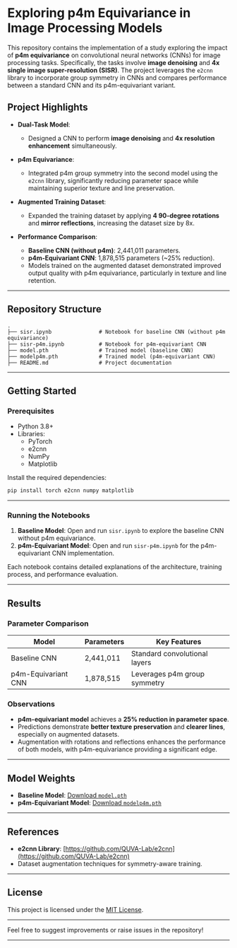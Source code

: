 # Exploring p4m Equivariance in Image Processing Models

This repository contains the implementation of a study exploring the impact of **p4m equivariance** on convolutional neural networks (CNNs) for image processing tasks. Specifically, the tasks involve **image denoising** and **4x single image super-resolution (SISR)**. The project leverages the `e2cnn` library to incorporate group symmetry in CNNs and compares performance between a standard CNN and its p4m-equivariant variant.

## Project Highlights

- **Dual-Task Model**: 
  - Designed a CNN to perform **image denoising** and **4x resolution enhancement** simultaneously.
  
- **p4m Equivariance**: 
  - Integrated p4m group symmetry into the second model using the `e2cnn` library, significantly reducing parameter space while maintaining superior texture and line preservation.

- **Augmented Training Dataset**:
  - Expanded the training dataset by applying **4 90-degree rotations** and **mirror reflections**, increasing the dataset size by 8x.

- **Performance Comparison**:
  - **Baseline CNN (without p4m)**: 2,441,011 parameters.
  - **p4m-Equivariant CNN**: 1,878,515 parameters (~25% reduction).
  - Models trained on the augmented dataset demonstrated improved output quality with p4m equivariance, particularly in texture and line retention.

---

## Repository Structure

```plaintext
.
├── sisr.ipynb               # Notebook for baseline CNN (without p4m equivariance)
├── sisr-p4m.ipynb           # Notebook for p4m-equivariant CNN
├── model.pth                # Trained model (baseline CNN)
├── modelp4m.pth             # Trained model (p4m-equivariant CNN)
├── README.md                # Project documentation
```

---

## Getting Started

### Prerequisites

- Python 3.8+
- Libraries:
  - PyTorch
  - e2cnn
  - NumPy
  - Matplotlib

Install the required dependencies:

```bash
pip install torch e2cnn numpy matplotlib
```

---

### Running the Notebooks

1. **Baseline Model**: Open and run `sisr.ipynb` to explore the baseline CNN without p4m equivariance.
2. **p4m-Equivariant Model**: Open and run `sisr-p4m.ipynb` for the p4m-equivariant CNN implementation.

Each notebook contains detailed explanations of the architecture, training process, and performance evaluation.

---

## Results

### Parameter Comparison

| Model                  | Parameters   | Key Features                     |
|------------------------|--------------|-----------------------------------|
| Baseline CNN           | 2,441,011    | Standard convolutional layers    |
| p4m-Equivariant CNN    | 1,878,515    | Leverages p4m group symmetry     |

### Observations

- **p4m-equivariant model** achieves a **25% reduction in parameter space**.
- Predictions demonstrate **better texture preservation** and **clearer lines**, especially on augmented datasets.
- Augmentation with rotations and reflections enhances the performance of both models, with p4m-equivariance providing a significant edge.

---

## Model Weights

- **Baseline Model**: [Download `model.pth`](./model.pth)
- **p4m-Equivariant Model**: [Download `modelp4m.pth`](./modelp4m.pth)

---

## References

- **e2cnn Library**: [https://github.com/QUVA-Lab/e2cnn](https://github.com/QUVA-Lab/e2cnn)
- Dataset augmentation techniques for symmetry-aware training.

---

## License

This project is licensed under the [MIT License](LICENSE).

---

Feel free to suggest improvements or raise issues in the repository!

--- 
